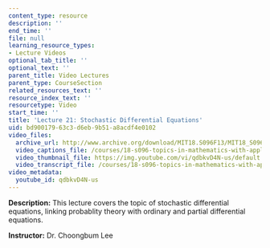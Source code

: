```yaml
---
content_type: resource
description: ''
end_time: ''
file: null
learning_resource_types:
- Lecture Videos
optional_tab_title: ''
optional_text: ''
parent_title: Video Lectures
parent_type: CourseSection
related_resources_text: ''
resource_index_text: ''
resourcetype: Video
start_time: ''
title: 'Lecture 21: Stochastic Differential Equations'
uid: bd900179-63c3-d6eb-9b51-a8acdf4e0102
video_files:
  archive_url: http://www.archive.org/download/MIT18.S096F13/MIT18_S096F13_lec21_300k.mp4
  video_captions_file: /courses/18-s096-topics-in-mathematics-with-applications-in-finance-fall-2013/dd291dedf9cb551299fe9c6c00a98da7_qdbkvD4N-us.vtt
  video_thumbnail_file: https://img.youtube.com/vi/qdbkvD4N-us/default.jpg
  video_transcript_file: /courses/18-s096-topics-in-mathematics-with-applications-in-finance-fall-2013/74a46222ca5c89217c141f6da7156d76_qdbkvD4N-us.pdf
video_metadata:
  youtube_id: qdbkvD4N-us
---
```


**Description:** This lecture covers the topic of stochastic differential equations, linking probablity theory with ordinary and partial differential equations.

**Instructor:** Dr. Choongbum Lee